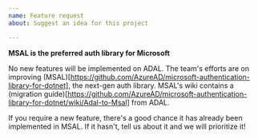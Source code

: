 ```yaml
---
name: Feature request
about: Suggest an idea for this project

---
```


**MSAL is the preferred auth library for Microsoft**

No new features will be implemented on ADAL. The team's efforts are on improving (MSAL)[https://github.com/AzureAD/microsoft-authentication-library-for-dotnet], the next-gen auth library. MSAL's wiki contains a (migration guide)[https://github.com/AzureAD/microsoft-authentication-library-for-dotnet/wiki/Adal-to-Msal] from ADAL.

If you require a new feature, there's a good chance it has already been implemented in MSAL. If it hasn't, tell us about it and we will prioritize it!

